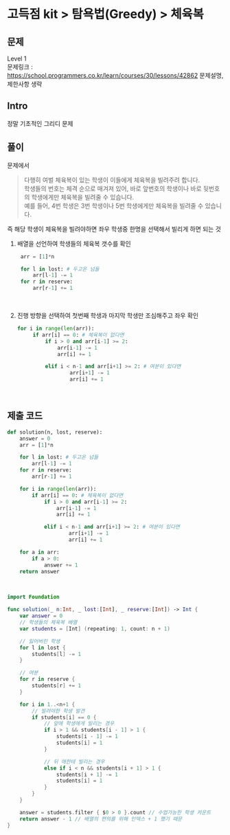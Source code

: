 # 고득점 kit > 탐욕법(Greedy) > 체육복

## 문제

Level 1
<br/>
문제링크 : https://school.programmers.co.kr/learn/courses/30/lessons/42862
문제설명, 제한사항 생략
<br/>

## Intro

정말 기초적인 그리디 문제
<br/>

## 풀이

문제에서
<br/>

> 다행히 여벌 체육복이 있는 학생이 이들에게 체육복을 빌려주려 합니다.
> <br/>
> 학생들의 번호는 체격 순으로 매겨져 있어, 바로 앞번호의 학생이나 바로 뒷번호의 학생에게만 체육복을 빌려줄 수 있습니다.
> <br/>
> 예를 들어, 4번 학생은 3번 학생이나 5번 학생에게만 체육복을 빌려줄 수 있습니다.
> <br/>

즉 해당 학생이 체육복을 빌려야하면 좌우 학생중 한명을 선택해서 빌리게 하면 되는 것
<br/>

1. 배열을 선언하여 학생들의 체육복 갯수를 확인
   <br/>

   ```python
    arr = [1]*n

    for l in lost: # 두고온 넘들
        arr[l-1] -= 1
    for r in reserve:
        arr[r-1] += 1
   ```

<br/>

2. 진행 방향을 선택하여 첫번째 학생과 마지막 학생만 조심해주고 좌우 확인
   <br/>

   ```python
   for i in range(len(arr)):
        if arr[i] == 0: # 체육복이 없다면
            if i > 0 and arr[i-1] >= 2:
                arr[i-1] -= 1
                arr[i] += 1

            elif i < n-1 and arr[i+1] >= 2: # 여분이 있다면
                    arr[i+1] -= 1
                    arr[i] += 1
   ```

<br/>

## 제출 코드

```python
def solution(n, lost, reserve):
    answer = 0
    arr = [1]*n

    for l in lost: # 두고온 넘들
        arr[l-1] -= 1
    for r in reserve:
        arr[r-1] += 1

    for i in range(len(arr)):
        if arr[i] == 0: # 체육복이 없다면
            if i > 0 and arr[i-1] >= 2:
                arr[i-1] -= 1
                arr[i] += 1

            elif i < n-1 and arr[i+1] >= 2: # 여분이 있다면
                    arr[i+1] -= 1
                    arr[i] += 1

    for a in arr:
        if a > 0:
            answer += 1
    return answer
```

<br/>

```swift
import Foundation

func solution(_ n:Int, _ lost:[Int], _ reserve:[Int]) -> Int {
    var answer = 0
    // 학생들의 체육복 배열
    var students = [Int] (repeating: 1, count: n + 1)

    // 잃어버린 학생
    for l in lost {
        students[l] -= 1
    }

    // 여분
    for r in reserve {
        students[r] += 1
    }

    for i in 1..<n+1 {
        // 빌려야한 학생 발견
        if students[i] == 0 {
            // 앞에 학생에게 빌리는 경우
            if i > 1 && students[i - 1] > 1 {
                students[i - 1] -= 1
                students[i] = 1
            }

            // 뒤 애한테 빌리는 경우
            else if i < n && students[i + 1] > 1 {
                students[i + 1] -= 1
                students[i] = 1
            }
        }
    }

    answer = students.filter { $0 > 0 }.count // 수업가능한 학생 카운트
    return answer - 1 // 배열의 편의를 위해 인덱스 + 1 했기 때문
}
```
